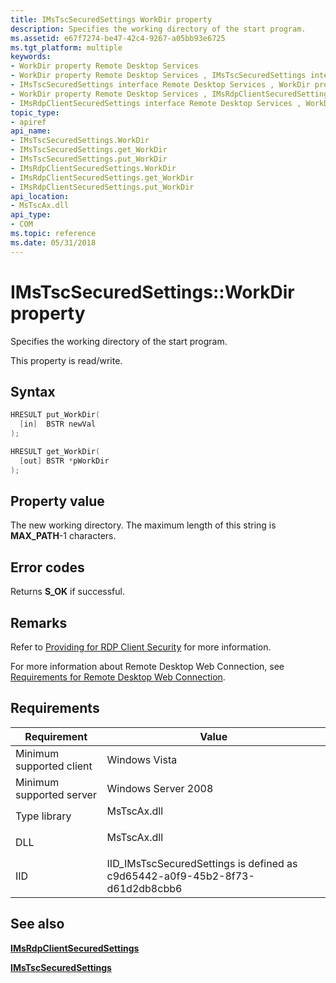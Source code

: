 ```yaml
---
title: IMsTscSecuredSettings WorkDir property
description: Specifies the working directory of the start program.
ms.assetid: e67f7274-be47-42c4-9267-a05bb93e6725
ms.tgt_platform: multiple
keywords:
- WorkDir property Remote Desktop Services
- WorkDir property Remote Desktop Services , IMsTscSecuredSettings interface
- IMsTscSecuredSettings interface Remote Desktop Services , WorkDir property
- WorkDir property Remote Desktop Services , IMsRdpClientSecuredSettings interface
- IMsRdpClientSecuredSettings interface Remote Desktop Services , WorkDir property
topic_type:
- apiref
api_name:
- IMsTscSecuredSettings.WorkDir
- IMsTscSecuredSettings.get_WorkDir
- IMsTscSecuredSettings.put_WorkDir
- IMsRdpClientSecuredSettings.WorkDir
- IMsRdpClientSecuredSettings.get_WorkDir
- IMsRdpClientSecuredSettings.put_WorkDir
api_location:
- MsTscAx.dll
api_type:
- COM
ms.topic: reference
ms.date: 05/31/2018
---
```


# IMsTscSecuredSettings::WorkDir property

Specifies the working directory of the start program.

This property is read/write.

## Syntax


```C++
HRESULT put_WorkDir(
  [in]  BSTR newVal
);

HRESULT get_WorkDir(
  [out] BSTR *pWorkDir
);
```



## Property value

The new working directory. The maximum length of this string is **MAX\_PATH**-1 characters.

## Error codes

Returns **S\_OK** if successful.

## Remarks

Refer to [Providing for RDP Client Security](providing-for-rdp-client-security.md) for more information.

For more information about Remote Desktop Web Connection, see [Requirements for Remote Desktop Web Connection](requirements-for-remote-desktop-web-connection.md).

## Requirements



| Requirement | Value |
|-------------------------------------|------------------------------------------------------------------------------------------|
| Minimum supported client<br/> | Windows Vista<br/>                                                                 |
| Minimum supported server<br/> | Windows Server 2008<br/>                                                           |
| Type library<br/>             | <dl> <dt>MsTscAx.dll</dt> </dl>   |
| DLL<br/>                      | <dl> <dt>MsTscAx.dll</dt> </dl>   |
| IID<br/>                      | IID\_IMsTscSecuredSettings is defined as c9d65442-a0f9-45b2-8f73-d61d2db8cbb6<br/> |



## See also

<dl> <dt>

[**IMsRdpClientSecuredSettings**](imsrdpclientsecuredsettings-interface.md)
</dt> <dt>

[**IMsTscSecuredSettings**](imstscsecuredsettings-interface.md)
</dt> </dl>

 

 





